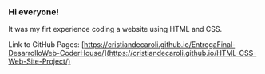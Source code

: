 ### Hi everyone! 

It was my firt experience coding a website using HTML and CSS.

Link to GitHub Pages:
[https://cristiandecaroli.github.io/EntregaFinal-DesarrolloWeb-CoderHouse/](https://cristiandecaroli.github.io/HTML-CSS-Web-Site-Project/)
